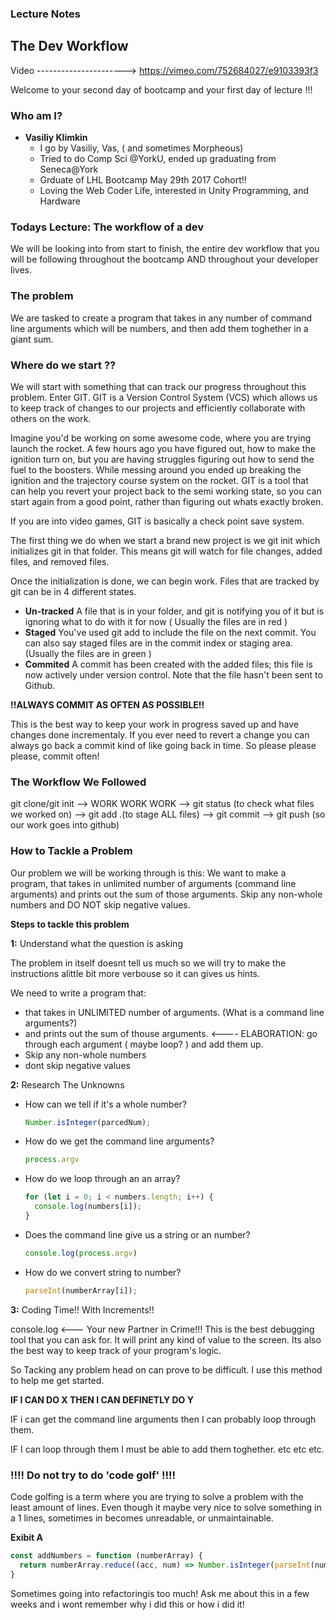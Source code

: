### Lecture Notes

## The Dev Workflow
Video ----------------------> https://vimeo.com/752684027/e9103393f3

Welcome to your second day of bootcamp and your first day of lecture !!!

### Who am I?
- **Vasiliy Klimkin**
  - I go by Vasiliy, Vas, ( and sometimes Morpheous)
  - Tried to do Comp Sci @YorkU, ended up graduating from Seneca@York
  - Grduate of LHL Bootcamp May 29th 2017 Cohort!!
  - Loving the Web Coder Life, interested in Unity Programming, and Hardware


### Todays Lecture: The workflow of a dev
We will be looking into from start to finish, the entire dev workflow that you will be following throughout the bootcamp AND throughout your developer lives.

### The problem
We are tasked to create a program that takes in any number of command line arguments which will be numbers, and then add them toghether in a giant sum.

### Where do we start ??
We will start with something that can track our progress throughout this problem. Enter GIT. GIT is a Version Control System (VCS) which allows us to keep track of changes to our projects and efficiently collaborate with others on the work.

Imagine you'd be working on some awesome code, where you are trying launch the rocket. A few hours ago you have figured out, how to make the ignition turn on, but you are having struggles figuring out how to send the fuel to the boosters. While messing around you ended up breaking the ignition and the trajectory course system on the rocket. GIT is a tool that can help you revert your project back to the semi working state, so you can start again from a good point, rather than figuring out whats exactly broken.

If you are into video games, GIT is basically a check point save system.

The first thing we do when we start a brand new project is we git init which initializes git in that folder. This means git will watch for file changes, added files, and removed files.

Once the initialization is done, we can begin work. Files that are tracked by git can be in 4 different states.

- **Un-tracked** A file that is in your folder, and git is notifying you of it but is ignoring what to do with it for now ( Usually the files are in red )
- **Staged** You've used git add to include the file on the next commit. You can also say staged files are in the commit index or staging area. (Usually the files are in green )
- **Commited** A commit has been created with the added files; this file is now actively under version control. Note that the file hasn't been sent to Github.

**!!ALWAYS COMMIT AS OFTEN AS POSSIBLE!!**

This is the best way to keep your work in progress saved up and have changes done incrementaly. If you ever need to revert a change you can always go back a commit kind of like going back in time. So please please please, commit often!

### The Workflow We Followed
git clone/git init --> WORK WORK WORK --> git status (to check what files we worked on) --> git add .(to stage ALL files) --> git commit --> git push (so our work goes into github)

### How to Tackle a Problem
Our problem we will be working through is this: We want to make a program, that takes in unlimited number of arguments (command line arguments) and prints out the sum of those arguments. Skip any non-whole numbers and DO NOT skip negative values.

**Steps to tackle this problem**

**1:** Understand what the question is asking

The problem in itself doesnt tell us much so we will try to make the instructions alittle bit more verbouse so it can gives us hints.

We need to write a program that:

- that takes in UNLIMITED number of arguments. (What is a command line arguments?)
- and prints out the sum of thouse arguments. <---- ELABORATION: go through each argument ( maybe loop? ) and add them up.
- Skip any non-whole numbers
- dont skip negative values

**2:** Research The Unknowns

- How can we tell if it's a whole number?

  ```js
  Number.isInteger(parcedNum);
  ```

- How do we get the command line arguments?

  ```js
  process.argv
  ```

- How do we loop through an an array?

  ```js
  for (let i = 0; i < numbers.length; i++) {
    console.log(numbers[i]);
  }
  ```

- Does the command line give us a string or an number?

  ```js
  console.log(process.argv)
  ```

- How do we convert string to number?

  ```js
  parseInt(numberArray[i]);
  ```

**3:** Coding Time!! With Increments!!

console.log <--- Your new Partner in Crime!!! This is the best debugging tool that you can ask for. It will print any kind of value to the screen. Its also the best way to keep track of your program's logic.

So Tacking any problem head on can prove to be difficult. I use this method to help me get started.

**IF I CAN DO X THEN I CAN DEFINETLY DO Y**

IF i can get the command line arguments then I can probably loop through them.

IF I can loop through them I must be able to add them toghether. etc etc etc.

### !!!! Do not try to do 'code golf' !!!! ##

Code golfing is a term where you are trying to solve a problem with the least amount of lines. Even though it maybe very nice to solve something in a 1 lines, sometimes in becomes unreadable, or unmaintainable.

**Exibit A**

```js
const addNumbers = function (numberArray) {
  return numberArray.reduce((acc, num) => Number.isInteger(parseInt(num)) ? parseInt(num) + parseInt(acc) : acc);
}
```
Sometimes going into refactoringis too much! Ask me about this in a few weeks and i wont remember why i did this or how i did it!